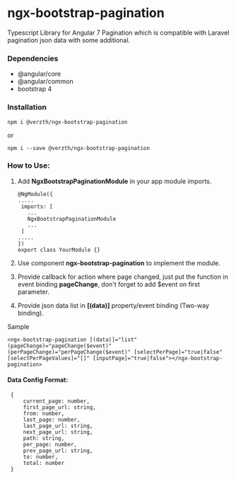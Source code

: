 # ngx-bootstrap-pagination
Typescript Library for Angular 7 Pagination which is compatible with Laravel pagination json data with some additional.

### Dependencies
- @angular/core
- @angular/common
- bootstrap 4

### Installation
```
npm i @verzth/ngx-bootstrap-pagination
```
or
```
npm i --save @verzth/ngx-bootstrap-pagination
```

### How to Use:
1. Add **NgxBootstrapPaginationModule** in your app module imports.
   ```
   @NgModule({
   .....
    imports: [
      ...
      NgxBootstrapPaginationModule
      ...
    ]
   .....
   })
   export class YourModule {}
   ```

2. Use component **ngx-bootstrap-pagination** to implement the module.
3. Provide callback for action where page changed, just put
   the function in event binding **pageChange**, don't forget to add $event on first parameter.
4. Provide json data list in **[(data)]** property/event binding (Two-way binding).

Sample
   ```
   <ngx-bootstrap-pagination [(data)]="list" (pageChange)="pageChange($event)" (perPageChange)="perPageChange($event)" [selectPerPage]="true|false" [selectPerPageValues]="[]" [inputPage]="true|false"></ngx-bootstrap-pagination>
   ```
   
#### Data Config Format:
   ```
    {
        current_page: number,
        first_page_url: string,
        from: number,
        last_page: number,
        last_page_url: string,
        next_page_url: string,
        path: string,
        per_page: number,
        prev_page_url: string,
        to: number,
        total: number
    }
   ```
